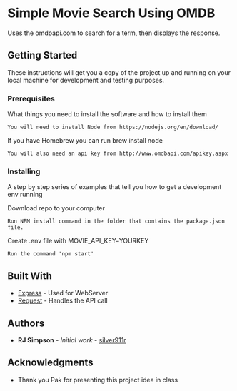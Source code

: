 # Simple Movie Search Using OMDB

Uses the omdpapi.com to search for a term, then displays the response.

## Getting Started

These instructions will get you a copy of the project up and running on your local machine for development and testing purposes.

### Prerequisites

What things you need to install the software and how to install them

```
You will need to install Node from https://nodejs.org/en/download/
```

If you have Homebrew you can run brew install node

```
You will also need an api key from http://www.omdbapi.com/apikey.aspx
```

### Installing

A step by step series of examples that tell you how to get a development env running

Download repo to your computer

```
Run NPM install command in the folder that contains the package.json file.
```

Create .env file with MOVIE_API_KEY=YOURKEY

```
Run the command 'npm start'
```


## Built With

* [Express](https://expressjs.com) - Used for WebServer
* [Request](https://github.com/request/request) - Handles the API call
 

## Authors

* **RJ Simpson** - *Initial work* - [silver911r](https://github.com/silver911r)

## Acknowledgments

* Thank you Pak for presenting this project idea in class

